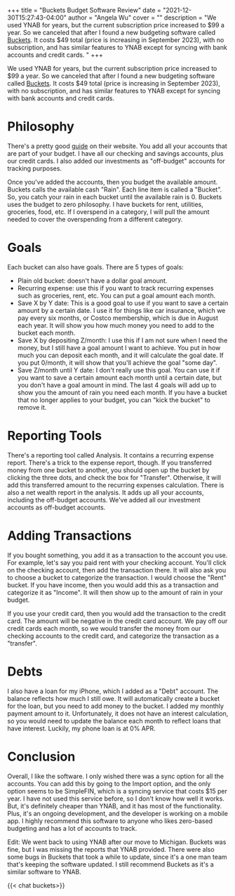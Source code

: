 +++
title = "Buckets Budget Software Review"
date = "2021-12-30T15:27:43-04:00"
author = "Angela Wu"
cover = ""
description = "We used YNAB for years, but the current subscription price increased to $99 a year. So we canceled that after I found a new budgeting software called [Buckets](https://www.budgetwithbuckets.com/). It costs $49 total (price is increasing in September 2023), with no subscription, and has similar features to YNAB except for syncing with bank accounts and credit cards. "
+++


We used YNAB for years, but the current subscription price increased to $99 a year. So we canceled that after I found a new budgeting software called [Buckets](https://www.budgetwithbuckets.com/). It costs $49 total (price is increasing in September 2023), with no subscription, and has similar features to YNAB except for syncing with bank accounts and credit cards. 

# Philosophy
There's a pretty good [guide](https://www.budgetwithbuckets.com/guide/getting-started/) on their website. You add all your accounts that are part of your budget. I have all our checking and savings accounts, plus our credit cards. I also added our investments as "off-budget" accounts for tracking purposes. 

Once you've added the accounts, then you budget the available amount. Buckets calls the available cash "Rain". Each line item is called a "Bucket". So, you catch your rain in each bucket until the available rain is 0. Buckets uses the budget to zero philosophy. I have buckets for rent, utilities, groceries, food, etc. If I overspend in a category, I will pull the amount needed to cover the overspending from a different category. 

# Goals
Each bucket can also have goals. There are 5 types of goals:

* Plain old bucket: doesn't have a dollar goal amount. 
* Recurring expense: use this if you want to track recurring expenses such as groceries, rent, etc. You can put a goal amount each month.
* Save X by Y date: This is a good goal to use if you want to save a certain amount by a certain date. I use it for things like car insurance, which we pay every six months, or Costco membership, which is due in August each year. It will show you how much money you need to add to the bucket each month. 
* Save X by depositing Z/month: I use this if I am not sure when I need the money, but I still have a goal amount I want to achieve. You put in how much you can deposit each month, and it will calculate the goal date. If you put 0/month, it will show that you'll achieve the goal "some day".
* Save Z/month until Y date: I don't really use this goal. You can use it if you want to save a certain amount each month until a certain date, but you don't have a goal amount in mind.
The last 4 goals will add up to show you the amount of rain you need each month. If you have a bucket that no longer applies to your budget, you can "kick the bucket" to remove it. 

# Reporting Tools
There's a reporting tool called Analysis. It contains a recurring expense report. There's a trick to the expense report, though. If you transferred money from one bucket to another, you should open up the bucket by clicking the three dots, and check the box for "Transfer". Otherwise, it will add this transferred amount to the recurring expenses calculation. There is also a net wealth report in the analysis. It adds up all your accounts, including the off-budget accounts. We've added all our investment accounts as off-budget accounts.

# Adding Transactions
If you bought something, you add it as a transaction to the account you use. For example, let's say you paid rent with your checking account. You'll click on the checking account, then add the transaction there. It will also ask you to choose a bucket to categorize the transaction. I would choose the "Rent" bucket. If you have income, then you would add this as a transaction and categorize it as "Income". It will then show up to the amount of rain in your budget. 

If you use your credit card, then you would add the transaction to the credit card. The amount will be negative in the credit card account. We pay off our credit cards each month, so we would transfer the money from our checking accounts to the credit card, and categorize the transaction as a "transfer". 

# Debts
I also have a loan for my iPhone, which I added as a "Debt" account. The balance reflects how much I still owe. It will automatically create a bucket for the loan, but you need to add money to the bucket. I added my monthly payment amount to it. Unfortunately, it does not have an interest calculation, so you would need to update the balance each month to reflect loans that have interest. Luckily, my phone loan is at 0% APR.

# Conclusion
Overall, I like the software. I only wished there was a sync option for all the accounts. You can add this by going to the Import option, and the only option seems to be SimpleFIN, which is a syncing service that costs $15 per year. I have not used this service before, so I don't know how well it works. But, it's definitely cheaper than YNAB, and it has most of the functionality. Plus, it's an ongoing development, and the developer is working on a mobile app. I highly recommend this software to anyone who likes zero-based budgeting and has a lot of accounts to track. 

Edit: We went back to using YNAB after our move to Michigan. Buckets was fine, but I was missing the reports that YNAB provided. There were also some bugs in Buckets that took a while to update, since it's a one man team that's keeping the software updated. I still recommend Buckets as it's a similar software to YNAB. 

{{< chat buckets>}}
